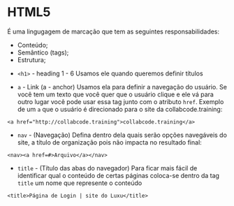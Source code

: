 # HTML5

É uma lingugagem de marcação que tem as seguintes responsabilidades:

- Conteúdo;
- Semântico (tags);
- Estrutura;


* `<h1>` - heading 1 - 6
Usamos ele quando queremos definir títulos

- `a` - Link (a - anchor)
Usamos ela para definir a navegação do usuário. Se você tem um texto que você quer que o usuário clique e ele vá para outro lugar você pode usar essa tag junto com o atributo `href`. Exemplo de um `a` que o usuário é direcionado para o site da collabcode.training:
```
<a href="http://collabcode.training">collabcode.training</a>
```

- `nav` - (Navegação)
Defina dentro dela quais serão opções navegáveis do site, a título de organização pois não impacta no resultado final:

```
<nav><a href=#>Arquivo</a></nav>
```

- `title` - (Título das abas do navegador)
Para ficar mais fácil de identificar qual o conteúdo de certas páginas coloca-se dentro da tag `title` um nome que represente o conteúdo

```
<title>Página de Login | site do Luxu</title>
```
